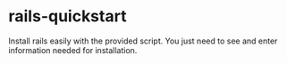 # rails-quickstart
Install rails easily with the provided script. You just need to see and enter information needed for installation.
